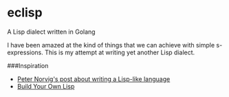 # eclisp
A Lisp dialect written in Golang

I have been amazed at the kind of things that we can achieve with simple s-expressions. This is my attempt at writing yet
another Lisp dialect. 

###Inspiration
* [Peter Norvig's post about writing a Lisp-like language](http://norvig.com/lispy.html)
* [Build Your Own Lisp](http://www.buildyourownlisp.com/)
